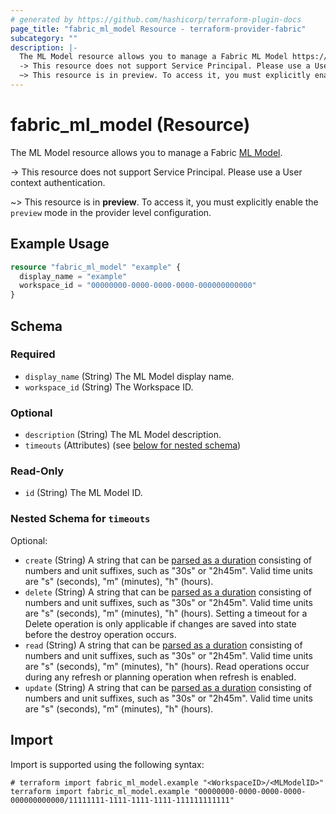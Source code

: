 ```yaml
---
# generated by https://github.com/hashicorp/terraform-plugin-docs
page_title: "fabric_ml_model Resource - terraform-provider-fabric"
subcategory: ""
description: |-
  The ML Model resource allows you to manage a Fabric ML Model https://learn.microsoft.com/fabric/data-science/machine-learning-model.
  -> This resource does not support Service Principal. Please use a User context authentication.
  ~> This resource is in preview. To access it, you must explicitly enable the preview mode in the provider level configuration.
---
```


# fabric_ml_model (Resource)

The ML Model resource allows you to manage a Fabric [ML Model](https://learn.microsoft.com/fabric/data-science/machine-learning-model).

-> This resource does not support Service Principal. Please use a User context authentication.

~> This resource is in **preview**. To access it, you must explicitly enable the `preview` mode in the provider level configuration.

## Example Usage

```terraform
resource "fabric_ml_model" "example" {
  display_name = "example"
  workspace_id = "00000000-0000-0000-0000-000000000000"
}
```

<!-- schema generated by tfplugindocs -->
## Schema

### Required

- `display_name` (String) The ML Model display name.
- `workspace_id` (String) The Workspace ID.

### Optional

- `description` (String) The ML Model description.
- `timeouts` (Attributes) (see [below for nested schema](#nestedatt--timeouts))

### Read-Only

- `id` (String) The ML Model ID.

<a id="nestedatt--timeouts"></a>

### Nested Schema for `timeouts`

Optional:

- `create` (String) A string that can be [parsed as a duration](https://pkg.go.dev/time#ParseDuration) consisting of numbers and unit suffixes, such as "30s" or "2h45m". Valid time units are "s" (seconds), "m" (minutes), "h" (hours).
- `delete` (String) A string that can be [parsed as a duration](https://pkg.go.dev/time#ParseDuration) consisting of numbers and unit suffixes, such as "30s" or "2h45m". Valid time units are "s" (seconds), "m" (minutes), "h" (hours). Setting a timeout for a Delete operation is only applicable if changes are saved into state before the destroy operation occurs.
- `read` (String) A string that can be [parsed as a duration](https://pkg.go.dev/time#ParseDuration) consisting of numbers and unit suffixes, such as "30s" or "2h45m". Valid time units are "s" (seconds), "m" (minutes), "h" (hours). Read operations occur during any refresh or planning operation when refresh is enabled.
- `update` (String) A string that can be [parsed as a duration](https://pkg.go.dev/time#ParseDuration) consisting of numbers and unit suffixes, such as "30s" or "2h45m". Valid time units are "s" (seconds), "m" (minutes), "h" (hours).

## Import

Import is supported using the following syntax:

```shell
# terraform import fabric_ml_model.example "<WorkspaceID>/<MLModelID>"
terraform import fabric_ml_model.example "00000000-0000-0000-0000-000000000000/11111111-1111-1111-1111-111111111111"
```
